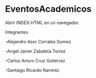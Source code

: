# EventosAcademicos
Abrir INDEX.HTML en un navegador.

Integrantes

-Alejandro Asor Corrales Gomez

-Angel Javier Zabaleta Torrez

-Carlos Arturo Cruz Gutierrez 

-Santiago Ricardo Ramirez
